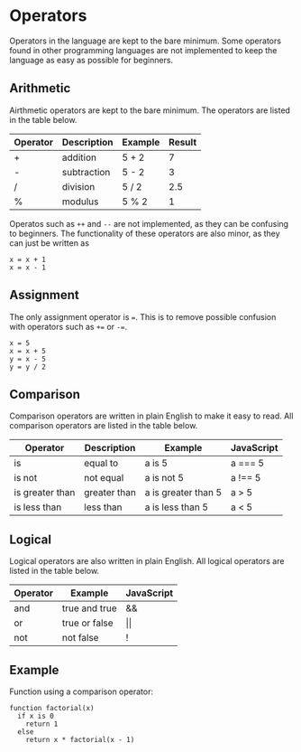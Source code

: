 # Operators
Operators in the language are kept to the bare minimum. Some operators found in other programming languages are not implemented to keep the language as easy as possible for beginners.

## Arithmetic
Airthmetic operators are kept to the bare minimum. The operators are listed in the table below.

| Operator | Description | Example | Result |
|----------|-------------|---------|--------|
| +        | addition    | 5 + 2   | 7      |
| -        | subtraction | 5 - 2   | 3      |
| /        | division    | 5 / 2   | 2.5    |
| %        | modulus     | 5 % 2   | 1      |

Operatos such as `++` and `--` are not implemented, as they can be confusing to beginners. The functionality of these operators are also minor, as they can just be written as
```
x = x + 1
x = x - 1
```

## Assignment
The only assignment operator is `=`. This is to remove possible confusion with operators such as `+=` or `-=`.
```
x = 5
x = x + 5
y = x - 5
y = y / 2
```

## Comparison
Comparison operators are written in plain English to make it easy to read. All comparison operators are listed in the table below.

| Operator        | Description  | Example             | JavaScript |
|-----------------|--------------|---------------------|------------|
| is              | equal to     | a is 5              | a === 5    |
| is not          | not equal    | a is not 5          | a !== 5    |
| is greater than | greater than | a is greater than 5 | a > 5      |
| is less than    | less than    | a is less than 5    | a < 5      |

## Logical
Logical operators are also written in plain English. All logical operators are listed in the table below.

| Operator | Example       | JavaScript |
|----------|---------------|------------|
| and      | true and true | &&         |
| or       | true or false | \|\|         |
| not      | not false     | !          |

## Example
Function using a comparison operator:
```
function factorial(x)
  if x is 0
    return 1
  else
    return x * factorial(x - 1)
```
